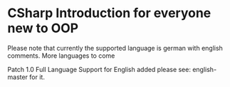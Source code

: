 # CSharp Introduction for everyone new to OOP 
Please note that currently the supported language is german with english comments. More languages to come


Patch 1.0 Full Language Support for English added please see: english-master for it.
